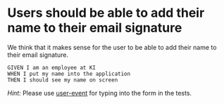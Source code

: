 # Users should be able to add their name to their email signature

We think that it makes sense for the user to be able to add their name to their email signature.

```gherkin
GIVEN I am an employee at KI
WHEN I put my name into the application
THEN I should see my name on screen 
```

_Hint:_ Please use [user-event](https://testing-library.com/docs/ecosystem-user-event) for typing into the form in the tests.
